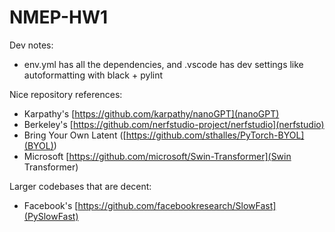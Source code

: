# NMEP-HW1

Dev notes:
- env.yml has all the dependencies, and .vscode has dev settings like autoformatting with black + pylint


Nice repository references:
- Karpathy's [https://github.com/karpathy/nanoGPT](nanoGPT)
- Berkeley's [https://github.com/nerfstudio-project/nerfstudio](nerfstudio)
- Bring Your Own Latent ([https://github.com/sthalles/PyTorch-BYOL](BYOL))
- Microsoft [https://github.com/microsoft/Swin-Transformer](Swin Transformer)

Larger codebases that are decent:
- Facebook's [https://github.com/facebookresearch/SlowFast](PySlowFast) 